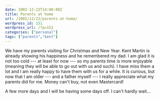 ```yaml
---
date: 2002-12-22T14:00:00Z
title: Parents at home
url: /2002/12/22/parents-at-home/
wordpress_id: 151
wordpress_url: /?p=151
categories: ["personal"]
tags: ["parents","kent"]
---
```


We have my parents visiting for Christmas and New Year. Kent Martin is already showing his happiness and he remembered my dad. I am glad it is not too cold --- at least for now --- so my parents time is more enjoyable (meaning they will be able to go out with us and such). I have miss them a lot and I am really happy to have them with us for a while. It is curious, but now that I am older --- and a father myself --- I really appreciate what my parents did for me. Money can't buy, not even Mastercard!

A few more days and I will be having some days off. I can't hardly wait...
